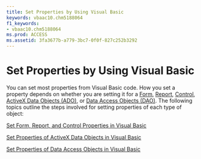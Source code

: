 ```yaml
---
title: Set Properties by Using Visual Basic
keywords: vbaac10.chm5188064
f1_keywords:
- vbaac10.chm5188064
ms.prod: ACCESS
ms.assetid: 3fa3677b-a779-3bc7-0f0f-827c252b3292
---
```



# Set Properties by Using Visual Basic

You can set most properties from Visual Basic code. How you set a property depends on whether you are setting it for a [Form](form-object-access.md), [Report](report-object-access.md), [Control](control-object-access.md), [ActiveX Data Objects (ADO)](activex-data-objects-ado.md), or [Data Access Objects (DAO)](data-access-objects-dao.md). The following topics outline the steps involved for setting properties of each type of object:

[Set Form, Report, and Control Properties in Visual Basic](set-form-report-and-control-properties-in-visual-basic.md)

[Set Properties of ActiveX Data Objects in Visual Basic](set-properties-of-activex-data-objects-in-visual-basic.md)

[Set Properties of Data Access Objects in Visual Basic](set-properties-of-data-access-objects-in-visual-basic.md)

